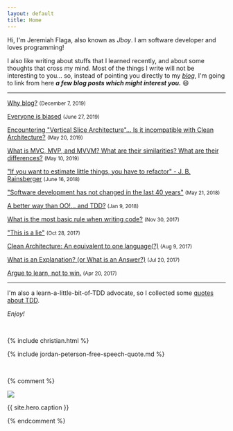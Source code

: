 ```yaml
---
layout: default
title: Home
---
```




Hi, I'm Jeremiah Flaga, also known as _Jboy_. I am software developer and loves programming! 

I also like writing about stuffs that I learned recently, and about some thoughts that cross my mind. Most of the things I write will not be interesting to you... so, instead of pointing you directly to my [_blog_](/blog/), I'm going to link from here _**a few blog posts which might interest you.**_ :smile:


-----

[Why blog?](/2019/12/07/why-blog) <small>(December 7, 2019)</small>

[Everyone is biased](/2019/06/27/everyone-is-biased-quotes/) <small>(June 27, 2019)</small>

[Encountering "Vertical Slice Architecture"... Is it incompatible with Clean Architecture?](/2019/05/20/vertical-slice-architecture-is-it-incompatible-with-clean-architecture/) <small>(May 20, 2019)</small>

[What is MVC, MVP, and MVVM? What are their similarities? What are their differences?](/2019/05/10/mvc-mvp-mvvm/) <small>(May 10, 2019)</small>

["If you want to estimate little things, you have to refactor" - J. B. Rainsberger](/2018/06/16/if-you-want-to-estimate-little-things-you-have-to-refactor/) <small>(June 16, 2018)</small>

["Software development has not changed in the last 40 years"](http://127.0.0.1:4000/2018/05/21/software-development-has-not-changed-in-40-years/) <small>(May 21, 2018)</small>

[A better way than OO!... and TDD?](/2018/01/08/a-better-way-than-object-orientation-and-TDD) <small>(Jan 9, 2018)</small>

[What is the most basic rule when writing code?](/2017/11/30/the-most-basic-rule-when-writing-code/) <small>(Nov 30, 2017)</small>

["This is a lie"](/2017/10/28/this-is-a-lie/) <small>(Oct 28, 2017)</small>

[Clean Architecture: An equivalent to one language(?)](/2017/08/09/clean-architecture-an-equivalent-to-one-language/) <small>(Aug 9, 2017)</small>

[What is an Explanation? (or What is an Answer?)](/2017/07/20/what-is-an-explanation/) <small>(Jul 20, 2017)</small>

[Argue to learn, not to win.](/2017/04/20/argue-to-learn-not-to-win/) <small>(Apr 20, 2017)</small>





<!-- 
[more...](/blog/archive/)
 -->

-----


I'm also a learn-a-little-bit-of-TDD advocate, so I collected some [quotes about TDD](/memorabilia/quotes/tdd/).

_Enjoy!_


<br />

{% include christian.html %}


{% include jordan-peterson-free-speech-quote.md %}

<br />

{% comment %} 
<div class="hero">
  <img src="{{ site.baseurl }}{{ site.hero.image }}" />
  <p>{{ site.hero.caption }}</p>
</div>
{% endcomment %}
